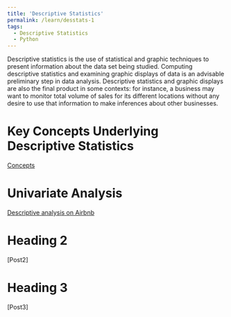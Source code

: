 ```yaml
---
title: 'Descriptive Statistics'
permalink: /learn/desstats-1
tags:
  - Descriptive Statistics
  - Python
---
```


Descriptive statistics is the use of statistical and graphic techniques to present information about
the data set being studied. Computing descriptive statistics and examining graphic
displays of data is an advisable preliminary step in data analysis. Descriptive statistics and graphic displays are
also the final product in some contexts: for instance, a business may want to
monitor total volume of sales for its different locations without any desire to use
that information to make inferences about other businesses. 



Key Concepts Underlying Descriptive Statistics
======
[Concepts](https://www.google.com)

Univariate Analysis
======
[Descriptive analysis on Airbnb](https://www.google.com)

Heading 2
======
[Post2]

Heading 3
======
[Post3]
